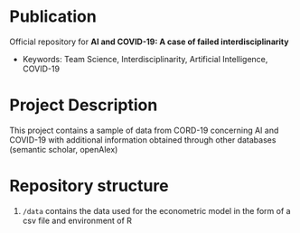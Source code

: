# Publication
Official repository for **AI and COVID-19: A case of failed interdisciplinarity**

- Keywords: Team Science, Interdisciplinarity, Artificial Intelligence, COVID-19

# Project Description
This project contains a sample of data from CORD-19 concerning AI and COVID-19 with additional information obtained through other databases (semantic scholar, openAlex)  

# Repository structure

1. `/data` contains the data used for the econometric model in the form of a csv file and environment of R
